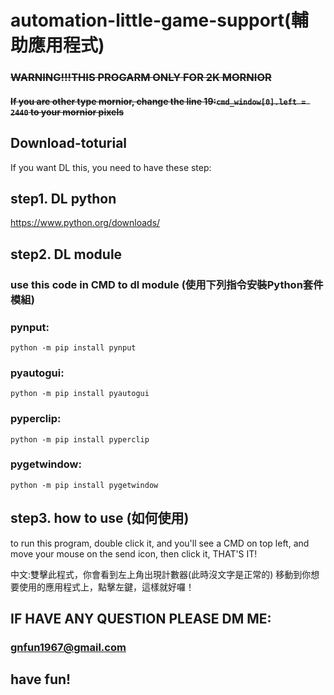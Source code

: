 # automation-little-game-support(輔助應用程式)
### ~~WARNING!!!THIS PROGARM ONLY FOR 2K MORNIOR~~
#### ~~If you are other type mornior, change the line 19:`cmd_window[0].left = 2440` to your mornior pixels~~
## Download-toturial
If you want DL this, you need to have these step:
## step1. DL python
https://www.python.org/downloads/
## step2. DL module 
### use this code in CMD to dl module (使用下列指令安裝Python套件模組)

### pynput:

`python -m pip install pynput`

### pyautogui:

`python -m pip install pyautogui`

### pyperclip:

`python -m pip install pyperclip`

### pygetwindow:

`python -m pip install pygetwindow`

## step3. how to use (如何使用)
to run this program, double click it, and you'll see a CMD on top left,
and move your mouse on the send icon, then click it, THAT'S IT!

中文:雙擊此程式，你會看到左上角出現計數器(此時沒文字是正常的)
移動到你想要使用的應用程式上，點擊左鍵，這樣就好囉！

## IF HAVE ANY QUESTION PLEASE DM ME:
### gnfun1967@gmail.com
## have fun!
